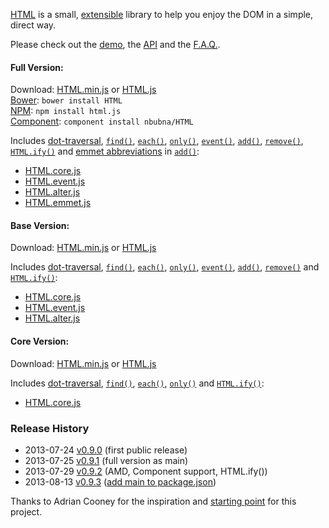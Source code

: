 [HTML][home] is a small, [extensible][fn] library to help you enjoy the DOM in a simple, direct way.

Please check out the [demo][demo], the [API][api] and the [F.A.Q.][faq].

[home]: http://nbubna.github.io/HTML
[demo]: http://nbubna.github.io/HTML#Demo
[api]: http://nbubna.github.io/HTML#API
[faq]: http://nbubna.github.io/HTML#FAQ
[fn]: http://nbubna.github.io/HTML#_.fn

#### Full Version:

Download: [HTML.min.js][full-min] or [HTML.js][full]  
[Bower][bower]: `bower install HTML`  
[NPM][npm]: `npm install html.js`   
[Component][component]: `component install nbubna/HTML`  

Includes [dot-traversal][dot], [`find()`][find], [`each()`][each], [`only()`][only], [`event()`][eventfn], [`add()`][add], [`remove()`][remove], [`HTML.ify()`][ify] and [emmet abbreviations][abbr] in [`add()`][add-emmet]:  
* [HTML.core.js][core]
* [HTML.event.js][event]
* [HTML.alter.js][alter]
* [HTML.emmet.js][emmet]

[npm]: https://npmjs.org/package/html.js
[bower]: http://bower.io/
[component]: http://component.io/

[full-min]: https://raw.github.com/nbubna/HTML/master/dist/HTML.min.js
[full]: https://raw.github.com/nbubna/HTML/master/dist/HTML.js
[base-min]: http://raw.github.com/nbubna/HTML/master/dist/HTML.base.min.js
[base]: http://raw.github.com/nbubna/HTML/master/dist/HTML.base.js
[core-min]: https://raw.github.com/nbubna/HTML/master/dist/HTML.core.min.js
[core]: http://raw.github.com/nbubna/HTML/master/dist/HTML.core.js
[event]: http://raw.github.com/nbubna/HTML/master/dist/HTML.event.js
[alter]: http://raw.github.com/nbubna/HTML/master/dist/HTML.alter.js
[emmet]: http://raw.github.com/nbubna/HTML/master/dist/HTML.emmet.js

[dot]: http://nbubna.github.io/HTML#dot-traversal
[find]: http://nbubna.github.io/HTML#find()
[each]: http://nbubna.github.io/HTML#each()
[only]: http://nbubna.github.io/HTML#only()
[eventfn]: http://nbubna.github.io/HTML#event()
[add]: http://nbubna.github.io/HTML#add()
[add-emmet]: http://nbubna.github.io/HTML#add(emmet)
[remove]: http://nbubna.github.io/HTML#remove()
[ify]: http://nbubna.github.io/HTML#ify()
[abbr]: http://docs.emmet.io/abbreviations/syntax/

#### Base Version:

Download: [HTML.min.js][base-min]  or  [HTML.js][base]  

Includes [dot-traversal][dot], [`find()`][find], [`each()`][each], [`only()`][only], [`event()`][eventfn], [`add()`][add], [`remove()`][remove] and [`HTML.ify()`][ify]:
* [HTML.core.js][core]
* [HTML.event.js][event]
* [HTML.alter.js][alter]

#### Core Version:

Download: [HTML.min.js][core-min]  or  [HTML.js][core]  

Includes [dot-traversal][dot], [`find()`][find], [`each()`][each], [`only()`][only] and [`HTML.ify()`][ify]:
* [HTML.core.js][core]


### Release History
* 2013-07-24 [v0.9.0][] (first public release)
* 2013-07-25 [v0.9.1][] (full version as main)
* 2013-07-29 [v0.9.2][] (AMD, Component support, HTML.ify())
* 2013-08-13 [v0.9.3][] ([add main to package.json][2])

[v0.9.0]: https://github.com/nbubna/HTML/tree/0.9.0
[v0.9.1]: https://github.com/nbubna/HTML/tree/0.9.1
[v0.9.2]: https://github.com/nbubna/HTML/tree/0.9.2
[v0.9.3]: https://github.com/nbubna/HTML/tree/0.9.3
[2]: https://github.com/nbubna/HTML/issues/2

Thanks to Adrian Cooney for the inspiration and [starting point][voyeur] for this project.

[voyeur]: http://dunxrion.github.io/voyeur.js
